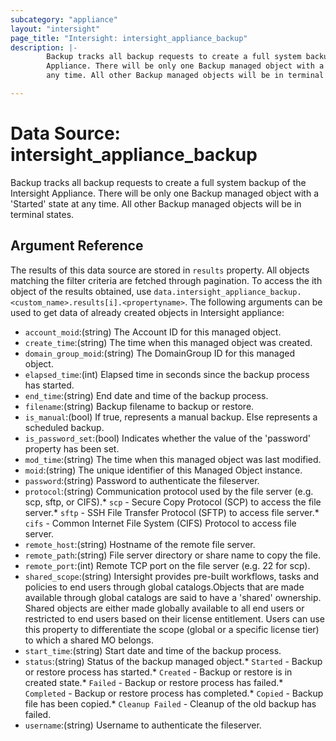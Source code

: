 ```yaml
---
subcategory: "appliance"
layout: "intersight"
page_title: "Intersight: intersight_appliance_backup"
description: |-
        Backup tracks all backup requests to create a full system backup of the Intersight
        Appliance. There will be only one Backup managed object with a 'Started' state at
        any time. All other Backup managed objects will be in terminal states.

---
```


# Data Source: intersight_appliance_backup
Backup tracks all backup requests to create a full system backup of the Intersight
Appliance. There will be only one Backup managed object with a 'Started' state at
any time. All other Backup managed objects will be in terminal states.
## Argument Reference
The results of this data source are stored in `results` property.
All objects matching the filter criteria are fetched through pagination.
To access the ith object of the results obtained, use `data.intersight_appliance_backup.<custom_name>.results[i].<propertyname>`.
The following arguments can be used to get data of already created objects in Intersight appliance:
* `account_moid`:(string) The Account ID for this managed object. 
* `create_time`:(string) The time when this managed object was created. 
* `domain_group_moid`:(string) The DomainGroup ID for this managed object. 
* `elapsed_time`:(int) Elapsed time in seconds since the backup process has started. 
* `end_time`:(string) End date and time of the backup process. 
* `filename`:(string) Backup filename to backup or restore. 
* `is_manual`:(bool) If true, represents a manual backup. Else represents a scheduled backup. 
* `is_password_set`:(bool) Indicates whether the value of the 'password' property has been set. 
* `mod_time`:(string) The time when this managed object was last modified. 
* `moid`:(string) The unique identifier of this Managed Object instance. 
* `password`:(string) Password to authenticate the fileserver. 
* `protocol`:(string) Communication protocol used by the file server (e.g. scp, sftp, or CIFS).* `scp` - Secure Copy Protocol (SCP) to access the file server.* `sftp` - SSH File Transfer Protocol (SFTP) to access file server.* `cifs` - Common Internet File System (CIFS) Protocol to access file server. 
* `remote_host`:(string) Hostname of the remote file server. 
* `remote_path`:(string) File server directory or share name to copy the file. 
* `remote_port`:(int) Remote TCP port on the file server (e.g. 22 for scp). 
* `shared_scope`:(string) Intersight provides pre-built workflows, tasks and policies to end users through global catalogs.Objects that are made available through global catalogs are said to have a 'shared' ownership. Shared objects are either made globally available to all end users or restricted to end users based on their license entitlement. Users can use this property to differentiate the scope (global or a specific license tier) to which a shared MO belongs. 
* `start_time`:(string) Start date and time of the backup process. 
* `status`:(string) Status of the backup managed object.* `Started` - Backup or restore process has started.* `Created` - Backup or restore is in created state.* `Failed` - Backup or restore process has failed.* `Completed` - Backup or restore process has completed.* `Copied` - Backup file has been copied.* `Cleanup Failed` - Cleanup of the old backup has failed. 
* `username`:(string) Username to authenticate the fileserver. 
 
